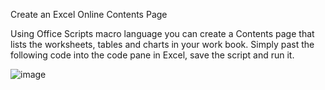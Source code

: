 Create an Excel Online Contents Page 

Using Office Scripts macro language you can create a Contents page that lists the worksheets, tables and charts in your work book. Simply past the following code into the code pane in Excel, save the script and run it.

![image](https://user-images.githubusercontent.com/47678539/130545223-3e33961f-8a0b-4ab8-9d51-a854c9eb281e.png)

